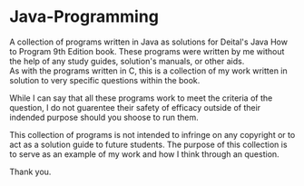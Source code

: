 # Java-Programming
A collection of programs written in Java as solutions for Deital's Java How to Program 9th Edition book.
These programs were written by me without the help of any study guides, solution's manuals, or other aids.  
As with the programs written in C, this is a collection of my work written in solution to very specific questions within the book.

While I can say that all these programs work to meet the criteria of the question, 
I do not guarentee their safety of efficacy outside of their indended purpose should you shoose to run them.

This collection of programs is not intended to infringe on any copyright or to act as a solution guide to future students.
The purpose of this collection is to serve as an example of my work and how I think through an question.  

Thank you.  



